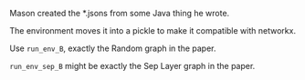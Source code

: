 Mason created the *.jsons from some Java thing he wrote.

The environment moves it into a pickle to make it compatible with networkx.

Use `run_env_B`, exactly the Random graph in the paper.

`run_env_sep_B` might be exactly the Sep Layer graph in the paper.


